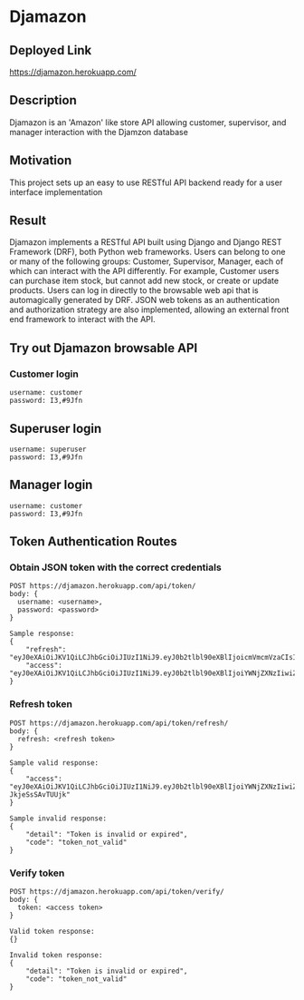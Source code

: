 # Djamazon

## Deployed Link
https://djamazon.herokuapp.com/

## Description
Djamazon is an 'Amazon' like store API allowing customer, supervisor, and manager interaction with the Djamzon database

## Motivation
This project sets up an easy to use RESTful API backend ready for a user interface implementation 

## Result
Djamazon implements a RESTful API built using Django and Django REST Framework (DRF), both Python web frameworks. Users can belong to one or many of the following groups: Customer, Supervisor, Manager, each of which can interact with the API differently. For example, Customer users can purchase item stock, but cannot add new stock, or create or update products. Users can log in directly to the browsable web api that is automagically generated by DRF. JSON web tokens as an authentication and authorization strategy are also implemented, allowing an external front end framework to interact with the API.

## Try out Djamazon browsable API
### Customer login
```
username: customer
password: I3,#9Jfn
```

## Superuser login
```
username: superuser
password: I3,#9Jfn
```

## Manager login
```
username: customer
password: I3,#9Jfn
```

## Token Authentication Routes
### Obtain JSON token with the correct credentials
```
POST https://djamazon.herokuapp.com/api/token/
body: {
  username: <username>,
  password: <password>
}

Sample response:
{
    "refresh": "eyJ0eXAiOiJKV1QiLCJhbGciOiJIUzI1NiJ9.eyJ0b2tlbl90eXBlIjoicmVmcmVzaCIsImV4cCI6MTU2MTA2MzgxNCwianRpIjoiMmYwNWM4Nzg5YzM2NDVlMGE5OWE5ODFlYWRhYjNjODIiLCJ1c2VyX2lkIjoyfQ.nt_BQBT6Q4fe6hJScAHnllXRGdtxWCt_5wfWhXK9NsQ",
    "access": "eyJ0eXAiOiJKV1QiLCJhbGciOiJIUzI1NiJ9.eyJ0b2tlbl90eXBlIjoiYWNjZXNzIiwiZXhwIjoxNTYwOTgzNDE0LCJqdGkiOiJiNTQ4NGE4YzRkZjI0MmY5YTcwMTU2MTE5OGMxNTY5MiIsInVzZXJfaWQiOjJ9.1DEPJGIcNEXdDVWWYC3jWk4Ms7_0NuXUAQGx_kEZy2w"
}
```

### Refresh token
```
POST https://djamazon.herokuapp.com/api/token/refresh/
body: {
  refresh: <refresh token>
}

Sample valid response:
{
    "access": "eyJ0eXAiOiJKV1QiLCJhbGciOiJIUzI1NiJ9.eyJ0b2tlbl90eXBlIjoiYWNjZXNzIiwiZXhwIjoxNTYwOTgzODE1LCJqdGkiOiI0NTExNWE1MWRmNDc0NmMxYjIyMWM2ZTA5NmNiZWFmOCIsInVzZXJfaWQiOjJ9.ChUX_tvQbytmKDnLs_I1ApWUDg5l-JkjeSsSAvTUUjk"
}

Sample invalid response:
{
    "detail": "Token is invalid or expired",
    "code": "token_not_valid"
}
```

### Verify token
```
POST https://djamazon.herokuapp.com/api/token/verify/
body: {
  token: <access token>
}

Valid token response:
{}

Invalid token response:
{
    "detail": "Token is invalid or expired",
    "code": "token_not_valid"
}
```
